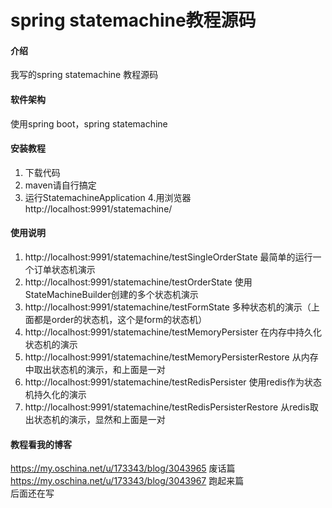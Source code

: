 # spring statemachine教程源码

#### 介绍
我写的spring statemachine 教程源码

#### 软件架构
使用spring boot，spring statemachine


#### 安装教程

1. 下载代码
2. maven请自行搞定
3. 运行StatemachineApplication
4.用浏览器http://localhost:9991/statemachine/

#### 使用说明

1. http://localhost:9991/statemachine/testSingleOrderState 最简单的运行一个订单状态机演示
2. http://localhost:9991/statemachine/testOrderState 使用StateMachineBuilder创建的多个状态机演示
3. http://localhost:9991/statemachine/testFormState 多种状态机的演示（上面都是order的状态机，这个是form的状态机）
4. http://localhost:9991/statemachine/testMemoryPersister 在内存中持久化状态机的演示
5. http://localhost:9991/statemachine/testMemoryPersisterRestore 从内存中取出状态机的演示，和上面是一对
6. http://localhost:9991/statemachine/testRedisPersister 使用redis作为状态机持久化的演示
7. http://localhost:9991/statemachine/testRedisPersisterRestore 从redis取出状态机的演示，显然和上面是一对

#### 教程看我的博客
https://my.oschina.net/u/173343/blog/3043965 废话篇 <br/>
https://my.oschina.net/u/173343/blog/3043967 跑起来篇 <br/>
后面还在写